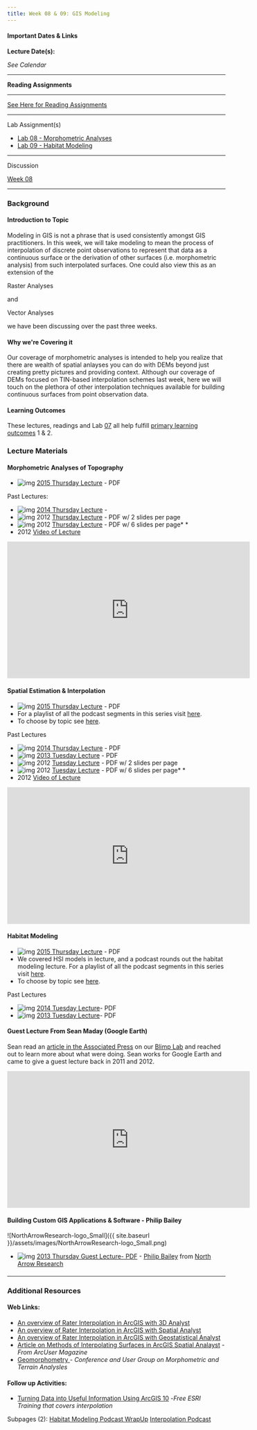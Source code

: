 ```yaml
---
title: Week 08 & 09: GIS Modeling
---
```


#### Important Dates & Links

**Lecture Date(s):**

*See Calendar*

------

**Reading Assignments**

****

[See Here for Reading Assignments](http://gis.joewheaton.org/assignments/reading-assignments-2010)

------

Lab Assignment(s)

- [Lab 08 - Morphometric Analyses](http://gis.joewheaton.org/assignments/labs/lab-8---choice/lab08a)
- [Lab 09 - Habitat Modeling](http://gis.joewheaton.org/assignments/labs/lab-8---choice/lab-08B---habitat-modeling)

------

Discussion

[Week 08](http://forum.bluezone.usu.edu/gis/viewforum.php?f=10)

------

### Background

#### Introduction to Topic

Modeling in GIS is not a phrase that is used consistently amongst GIS practitioners. In this week, we will take modeling to mean the process of interpolation of discrete point observations to represent that data as a continuous surface or the derivation of other surfaces (i.e. morphometric analysis) from such interpolated surfaces. One could also view this as an extension of the 

Raster Analyses

 and 

Vector Analyses

 we have been discussing over the past three weeks.

#### Why we're Covering it

Our coverage of morphometric analyses is intended to help you realize that there are wealth of spatial anlayses you can do with DEMs beyond just creating pretty pictures and providing context. Although our coverage of DEMs focused on TIN-based interpolation schemes last week, here we will touch on the plethora of other interpolation techniques available for building continuous surfaces from point observation data.

#### Learning Outcomes

These lectures, readings and Lab [07](http://gis.joewheaton.org/assignments/labs/lab-8---choice/lab08a) all help fulfill [primary learning outcomes](http://gis.joewheaton.org/about/primary-learning-outcomes) 1 & 2.

### Lecture Materials

#### Morphometric Analyses of Topography

- ![img](http://gis.joewheaton.org/_/rsrc/1294035212312/topics/introgis/pdf_icon.gif) [2015 Thursday Lecture](http://etal.usu.edu/Courses/GIS/2015/Lectures/3_MorphometricAnalyses.pdf) - PDF 

Past Lectures:

- ![img](http://gis.joewheaton.org/_/rsrc/1294035212312/topics/introgis/pdf_icon.gif) [2014 Thursday Lecture](http://etal.usu.edu/Courses/GIS/2014/Lectures/Week07/3_MorphometricAnalyses.pdf) - 
- ![img](http://gis.joewheaton.org/_/rsrc/1294035212312/topics/introgis/pdf_icon.gif) 2012 [Thursday Lecture](http://etal.usu.edu/Courses/GIS/2012/Lectures/Week%2008%20-%20GIS%20Modeling/1_MorphometricAnalyses_2PP.pdf) - PDF w/ 2 slides per page 
- ![img](http://gis.joewheaton.org/_/rsrc/1294035212312/topics/introgis/pdf_icon.gif) 2012 [Thursday Lecture](http://etal.usu.edu/Courses/GIS/2012/Lectures/Week%2008%20-%20GIS%20Modeling/1_MorphometricAnalyses_6PP.pdf) - PDF w/ 6 slides per page* *
- 2012 [Video of Lecture](http://youtu.be/4elbkmetPfM)

<iframe width="560" height="315" src="https://www.youtube.com/embed/4elbkmetPfM" frameborder="0" allowfullscreen></iframe>

#### Spatial Estimation & Interpolation

- ![img](http://gis.joewheaton.org/_/rsrc/1294035212312/topics/introgis/pdf_icon.gif) [2015 Thursday Lecture](http://etal.usu.edu/Courses/GIS/2015/Lectures/1_Interpoloation_Geostatistics.pdf) - PDF
- For a playlist of all the podcast segments in this series visit [here](http://www.youtube.com/playlist?list=PL0ZiZg4rilzI0anLfiZ8XDxdqAifBmYon). 
- To choose by topic see [here](http://gis.joewheaton.org/topics/week-8-gis-modeling/interpolation-podcast).

Past Lectures

- ![img](http://gis.joewheaton.org/_/rsrc/1294035212312/topics/introgis/pdf_icon.gif) [2014 Thursday Lecture](http://etal.usu.edu/Courses/GIS/2014/Lectures/Week08/1_Interpoloation_Geostatistics.pdf) - PDF
- ![img](http://gis.joewheaton.org/_/rsrc/1294035212312/topics/introgis/pdf_icon.gif) [2013 Tuesday Lecture](http://etal.usu.edu/Courses/GIS/2013/Lectures/Week_09/2_Interpoloation.pdf) - PDF
- ![img](http://gis.joewheaton.org/_/rsrc/1294035212312/topics/introgis/pdf_icon.gif) 2012 [Tuesday Lecture](http://etal.usu.edu/Courses/GIS/2012/Lectures/Week%2008%20-%20GIS%20Modeling/2_Interpoloation_2PP.pdf) - PDF w/ 2 slides per page 
- ![img](http://gis.joewheaton.org/_/rsrc/1294035212312/topics/introgis/pdf_icon.gif) 2012 [Tuesday Lecture](http://etal.usu.edu/Courses/GIS/2012/Lectures/Week%2008%20-%20GIS%20Modeling/2_Interpoloation_6PP.pdf) - PDF w/ 6 slides per page* *
- 2012 [Video of Lecture](http://youtu.be/QBbWybbS4rs)

<iframe width="560" height="315" src="https://www.youtube.com/embed/QBbWybbS4rs" frameborder="0" allowfullscreen></iframe>

#### Habitat Modeling

- ![img](http://gis.joewheaton.org/_/rsrc/1294035212312/topics/introgis/pdf_icon.gif) [2015 Thursday Lecture](http://etal.usu.edu/Courses/GIS/2015/Lectures/1_HabitatModeling.pdf) - PDF
- We covered HSI models in lecture, and a podcast rounds out the habitat modeling lecture. For a playlist of all the podcast segments in this series visit [here](https://www.youtube.com/playlist?list=PL0ZiZg4rilzKhVTuOJuJAheIJQCWCCQtk). 
- To choose by topic see [here](http://gis.joewheaton.org/topics/week-8-gis-modeling/habitat-modeling-podcast-wrapup).

Past Lectures

- ![img](http://gis.joewheaton.org/_/rsrc/1294035212312/topics/introgis/pdf_icon.gif) [2014 Tuesday Lecture](http://etal.usu.edu/Courses/GIS/2014/Lectures/Week09/1_HabitatModeling.pdf)- PDF 
- ![img](http://gis.joewheaton.org/_/rsrc/1294035212312/topics/introgis/pdf_icon.gif) [2013 Tuesday Lecture](http://etal.usu.edu/Courses/GIS/2013/Lectures/Week_09/1_HabitatModeling.pdf)- PDF

#### 

#### Guest Lecture From Sean Maday (Google Earth)

Sean read an [article in the Associated Press](http://gis.joewheaton.org/classroom-news/seanmadaygoogleguestlectureontuesday) on our [Blimp Lab](http://gis.joewheaton.org/assignments/labs/lab10blimp) and reached out to learn more about what were doing. Sean works for Google Earth and came to give a guest lecture back  in 2011 and 2012.

<iframe width="560" height="315" src="https://www.youtube.com/embed/m_EoZcxdQ3o" frameborder="0" allowfullscreen></iframe>

#### Building Custom GIS Applications & Software - Philip Bailey

![NorthArrowResearch-logo_Small]({{ site.baseurl }}/assets/images/NorthArrowResearch-logo_Small.png)

- ![img](http://gis.joewheaton.org/_/rsrc/1294035212312/topics/introgis/pdf_icon.gif) [2013 Thursday Guest Lecture- PDF](http://etal.usu.edu/Courses/GIS/2013/Lectures/Week_08/2013_02_28_BuildingCustomGISApplicationsAndSoftware.pdf) - [Philip Bailey](http://northarrowresearch.com/north-arrow-research/people/) from [North Arrow Research](http://northarrowresearch.com/)

#### 

------

### Additional Resources

#### Web Links:

- [An overview of Rater Interpolation in ArcGIS with 3D Analyst](http://help.arcgis.com/en/arcgisdesktop/10.0/help/index.html#//00q900000034000000.htm)
- [An overview of Rater Interpolation in ArcGIS with Spatial Analyst](http://help.arcgis.com/en/arcgisdesktop/10.0/help/index.html#//009z00000069000000.htm)
- [An overview of Rater Interpolation in ArcGIS with Geostatistical Analyst](http://help.arcgis.com/en/arcgisdesktop/10.0/help/index.html#//003000000004000000.htm)
- [Article on Methods of Interpolating Surfaces in ArcGIS Spatial Analayst](http://www.esri.com/news/arcuser/0704/files/interpolating.pdf) - *From ArcUser Magazine*
- [Geomorphometry ](http://geomorphometry.org/content/about)*- Conference and User Group on Morphometric and Terrain Analysles*

#### Follow up Activities:

- [Turning Data into Useful Information Using ArcGIS 10](http://training.esri.com/acb2000/showdetl.cfm?DID=6&Product_ID=991) -*Free ESRI Training that covers interpolation*



Subpages (2): [Habitat Modeling Podcast WrapUp](http://gis.joewheaton.org/topics/week-8-gis-modeling/habitat-modeling-podcast-wrapup) [Interpolation Podcast](http://gis.joewheaton.org/topics/week-8-gis-modeling/interpolation-podcast)

